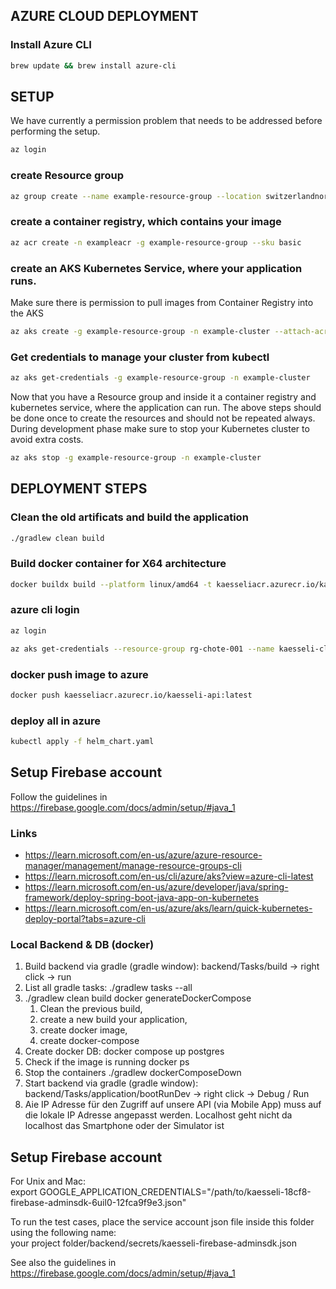 
## AZURE CLOUD DEPLOYMENT

### Install Azure CLI

```bash
brew update && brew install azure-cli
```

## SETUP
We have currently a permission problem that needs to be addressed before performing the setup.

```bash
az login
```

### create Resource group
```bash
az group create --name example-resource-group --location switzerlandnorth
```

### create a container registry, which contains your image
```bash
az acr create -n exampleacr -g example-resource-group --sku basic
```
 
### create an AKS Kubernetes Service, where your application runs.
  Make sure there is permission to pull images from Container Registry into the AKS
  ```bash
  az aks create -g example-resource-group -n example-cluster --attach-acr exampleacr --enable-managed-identity --node-count 1
  ```

### Get credentials to manage your cluster from kubectl
```bash
az aks get-credentials -g example-resource-group -n example-cluster
```

Now that you have a Resource group and inside it a container registry and kubernetes service, where the application can run.
The above steps should be done once to create the resources and should not be repeated always.
During development phase make sure to stop your Kubernetes cluster to avoid extra costs.

```bash
az aks stop -g example-resource-group -n example-cluster
```

## DEPLOYMENT STEPS

### Clean the old artificats and build the application
```bash
./gradlew clean build
```

### Build docker container for X64 architecture
```bash
docker buildx build --platform linux/amd64 -t kaesseliacr.azurecr.io/kaesseli-api:latest .
```

### azure cli login
```bash
az login
```

```bash
az aks get-credentials --resource-group rg-chote-001 --name kaesseli-cluster
```

### docker push image to azure
```bash
docker push kaesseliacr.azurecr.io/kaesseli-api:latest
```

### deploy all in azure
```bash
kubectl apply -f helm_chart.yaml
```



## Setup Firebase account
Follow the guidelines in https://firebase.google.com/docs/admin/setup/#java_1

### Links
- https://learn.microsoft.com/en-us/azure/azure-resource-manager/management/manage-resource-groups-cli
- https://learn.microsoft.com/en-us/cli/azure/aks?view=azure-cli-latest
- https://learn.microsoft.com/en-us/azure/developer/java/spring-framework/deploy-spring-boot-java-app-on-kubernetes
- https://learn.microsoft.com/en-us/azure/aks/learn/quick-kubernetes-deploy-portal?tabs=azure-cli



### Local Backend & DB (docker)

1. Build backend via gradle (gradle window): backend/Tasks/build -> right click -> run
2. List all gradle tasks: ./gradlew tasks --all
3. ./gradlew clean build docker generateDockerCompose
   1. Clean the previous build,
   2. create a new build your application,
   3. create docker image,
   4. create docker-compose
4. Create docker DB: docker compose up postgres
5. Check if the image is running docker ps
6. Stop the containers ./gradlew dockerComposeDown
7. Start backend via gradle (gradle window): backend/Tasks/application/bootRunDev -> right click -> Debug / Run
8. Aie IP Adresse für den Zugriff auf unsere API (via Mobile App) muss auf die lokale IP Adresse angepasst werden. Localhost geht nicht da localhost das Smartphone oder der Simulator ist 

## Setup Firebase account
For Unix and Mac:  
export GOOGLE_APPLICATION_CREDENTIALS="/path/to/kaesseli-18cf8-firebase-adminsdk-6uil0-12fca9f9e3.json"  

To run the test cases, place the service account json file inside this folder using the following name:  
your project folder/backend/secrets/kaesseli-firebase-adminsdk.json 

See also the guidelines in https://firebase.google.com/docs/admin/setup/#java_1